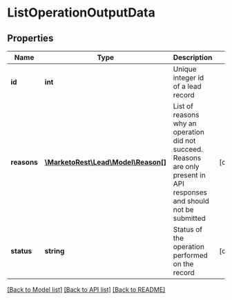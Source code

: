 # ListOperationOutputData

## Properties
Name | Type | Description | Notes
------------ | ------------- | ------------- | -------------
**id** | **int** | Unique integer id of a lead record | 
**reasons** | [**\MarketoRest\Lead\Model\Reason[]**](Reason.md) | List of reasons why an operation did not succeed.  Reasons are only present in API responses and should not be submitted | [optional] 
**status** | **string** | Status of the operation performed on the record | [optional] 

[[Back to Model list]](../README.md#documentation-for-models) [[Back to API list]](../README.md#documentation-for-api-endpoints) [[Back to README]](../README.md)


